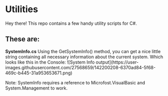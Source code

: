 # Utilities
Hey there!
This repo contains a few handy utility scripts for C#.

<h2>These are:</h2>
<b>SystemInfo.cs</b>
Using the GetSystemInfo() method, you can get a nice little string containing all necessary information about the current system. Which looks like this in the Console:
![System Info output](https://user-images.githubusercontent.com/27568659/142200208-6370ad84-5f68-469c-b445-31a953653671.png)

Note: SystemInfo requires a reference to Microfost.VisualBasic and System.Management to work.
